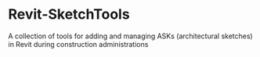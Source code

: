 Revit-SketchTools
=================

A collection of tools for adding and managing ASKs (architectural sketches) in Revit during construction administrations
